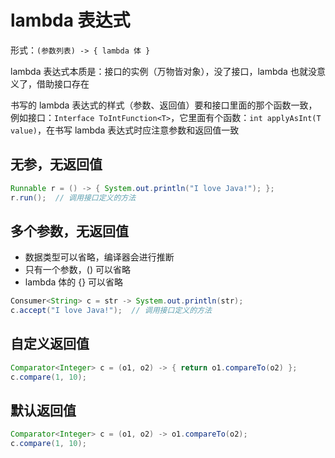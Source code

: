 # lambda 表达式

形式：`(参数列表) -> { lambda 体 }`

lambda 表达式本质是：接口的实例（万物皆对象），没了接口，lambda 也就没意义了，借助接口存在

书写的 lambda 表达式的样式（参数、返回值）要和接口里面的那个函数一致，例如接口：`Interface ToIntFunction<T>`，它里面有个函数：`int applyAsInt(T value)`，在书写 lambda 表达式时应注意参数和返回值一致

## 无参，无返回值

```java
Runnable r = () -> { System.out.println("I love Java!"); };
r.run();  // 调用接口定义的方法
```

## 多个参数，无返回值

- 数据类型可以省略，编译器会进行推断
- 只有一个参数，() 可以省略
- lambda 体的 {} 可以省略

```java
Consumer<String> c = str -> System.out.println(str);
c.accept("I love Java!");  // 调用接口定义的方法
```

## 自定义返回值

```java
Comparator<Integer> c = (o1, o2) -> { return o1.compareTo(o2) }; 
c.compare(1, 10);
```

## 默认返回值

```java
Comparator<Integer> c = (o1, o2) -> o1.compareTo(o2); 
c.compare(1, 10);
```


